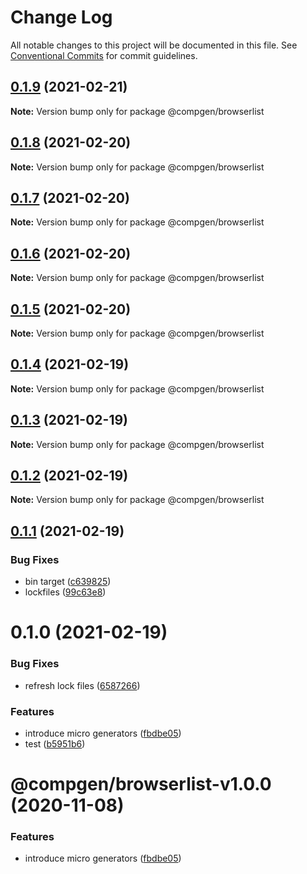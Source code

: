# Change Log

All notable changes to this project will be documented in this file.
See [Conventional Commits](https://conventionalcommits.org) for commit guidelines.

## [0.1.9](https://github.com/developer239/compgen/compare/@compgen/browserlist@0.1.8...@compgen/browserlist@0.1.9) (2021-02-21)

**Note:** Version bump only for package @compgen/browserlist





## [0.1.8](https://github.com/developer239/compgen/compare/@compgen/browserlist@0.1.7...@compgen/browserlist@0.1.8) (2021-02-20)

**Note:** Version bump only for package @compgen/browserlist





## [0.1.7](https://github.com/developer239/compgen/compare/@compgen/browserlist@0.1.6...@compgen/browserlist@0.1.7) (2021-02-20)

**Note:** Version bump only for package @compgen/browserlist





## [0.1.6](https://github.com/developer239/compgen/compare/@compgen/browserlist@0.1.5...@compgen/browserlist@0.1.6) (2021-02-20)

**Note:** Version bump only for package @compgen/browserlist





## [0.1.5](https://github.com/developer239/compgen/compare/@compgen/browserlist@0.1.4...@compgen/browserlist@0.1.5) (2021-02-20)

**Note:** Version bump only for package @compgen/browserlist





## [0.1.4](https://github.com/developer239/compgen/compare/@compgen/browserlist@0.1.3...@compgen/browserlist@0.1.4) (2021-02-19)

**Note:** Version bump only for package @compgen/browserlist





## [0.1.3](https://github.com/developer239/compgen/compare/@compgen/browserlist@0.1.2...@compgen/browserlist@0.1.3) (2021-02-19)

**Note:** Version bump only for package @compgen/browserlist





## [0.1.2](https://github.com/developer239/compgen/compare/@compgen/browserlist@0.1.1...@compgen/browserlist@0.1.2) (2021-02-19)

**Note:** Version bump only for package @compgen/browserlist





## [0.1.1](https://github.com/developer239/compgen/compare/@compgen/browserlist@0.1.0...@compgen/browserlist@0.1.1) (2021-02-19)


### Bug Fixes

* bin target ([c639825](https://github.com/developer239/compgen/commit/c639825f9c5c430880d33deeb648c9a087102fae))
* lockfiles ([99c63e8](https://github.com/developer239/compgen/commit/99c63e8f7192b2a8262f74e6f0fbd6943ebc1eb4))





# 0.1.0 (2021-02-19)


### Bug Fixes

* refresh lock files ([6587266](https://github.com/developer239/compgen/commit/658726677f8e29849ac47411a84a5569008fa3e0))


### Features

* introduce micro generators ([fbdbe05](https://github.com/developer239/compgen/commit/fbdbe0523b9f3187c4f8d08248eeb8a679650afd))
* test ([b5951b6](https://github.com/developer239/compgen/commit/b5951b6ac0684615cfc2de295f383dca9f238584))





# @compgen/browserlist-v1.0.0 (2020-11-08)


### Features

* introduce micro generators ([fbdbe05](https://github.com/developer239/compgen/commit/fbdbe0523b9f3187c4f8d08248eeb8a679650afd))
